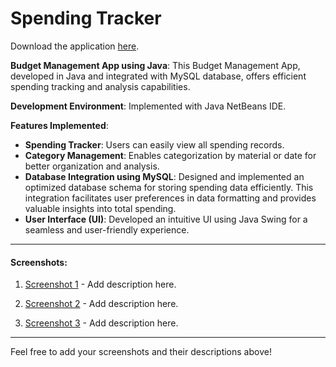 # Spending Tracker

Download the application [here](https://github.com/Akshaya21513/Spending-Tracker/releases).

**Budget Management App using Java**: This Budget Management App, developed in Java and integrated with MySQL database, offers efficient spending tracking and analysis capabilities.

**Development Environment**: Implemented with Java NetBeans IDE.

**Features Implemented**:
- **Spending Tracker**: Users can easily view all spending records.
- **Category Management**: Enables categorization by material or date for better organization and analysis.
- **Database Integration using MySQL**: Designed and implemented an optimized database schema for storing spending data efficiently. This integration facilitates user preferences in data formatting and provides valuable insights into total spending.
- **User Interface (UI)**: Developed an intuitive UI using Java Swing for a seamless and user-friendly experience.

---

#### Screenshots:

1. [Screenshot 1](#) - Add description here.
   
2. [Screenshot 2](#) - Add description here.

3. [Screenshot 3](#) - Add description here.

---

Feel free to add your screenshots and their descriptions above!

